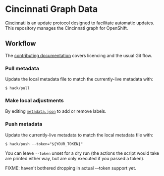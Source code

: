# Cincinnati Graph Data

[Cincinnati][] is an update protocol designed to facilitate automatic updates.
This repository manages the Cincinnati graph for OpenShift.

## Workflow

The [contributing documentation](CONTRIBUTING.md) covers licencing and the usual Git flow.

### Pull metadata

Update the local metadata file to match the currently-live metadata with:

```console
$ hack/pull
```

### Make local adjustments

By editing [`metadata.json`](metadata.json) to add or remove labels.

### Push metadata

Update the currently-live metadata to match the local metadata file with:

```console
$ hack/push --token="${YOUR_TOKEN}"
```

You can leave `--token` unset for a dry run (the actions the script would take are printed either way, but are only executed if you passed a token).

FIXME: haven't bothered dropping in actual --token support yet.

[Cincinnati]: https://github.com/openshift/cincinnati/
